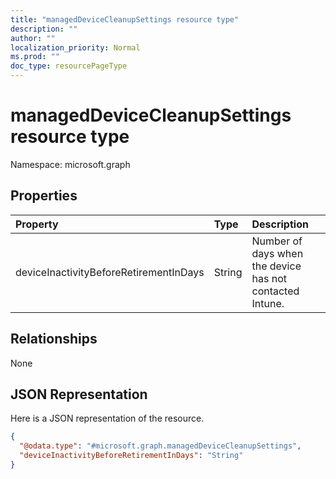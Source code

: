 ```yaml
---
title: "managedDeviceCleanupSettings resource type"
description: ""
author: ""
localization_priority: Normal
ms.prod: ""
doc_type: resourcePageType
---
```


# managedDeviceCleanupSettings resource type


Namespace: microsoft.graph



## Properties
|Property|Type|Description|
|:---|:---|:---|
|deviceInactivityBeforeRetirementInDays|String|Number of days when the device has not contacted Intune.|

## Relationships
None

## JSON Representation
Here is a JSON representation of the resource.
<!-- {
  "blockType": "resource",
  "@odata.type": "microsoft.graph.managedDeviceCleanupSettings"
}
-->
``` json
{
  "@odata.type": "#microsoft.graph.managedDeviceCleanupSettings",
  "deviceInactivityBeforeRetirementInDays": "String"
}
```


